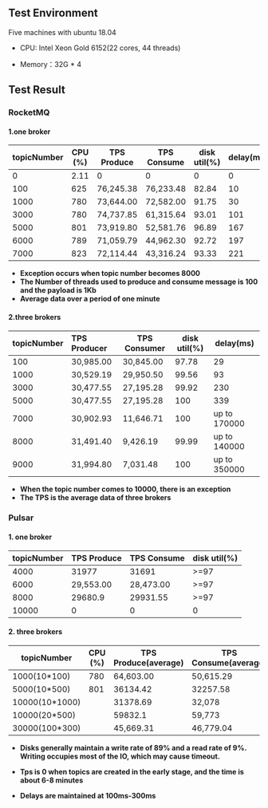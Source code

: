 ## Test Environment

Five machines with ubuntu 18.04

- CPU: Intel Xeon Gold 6152(22 cores, 44 threads)

- Memory：32G * 4

## Test Result

### RocketMQ

#### 1.one broker

| topicNumber | CPU (%) | TPS Produce | TPS Consume | disk util(%) | delay(ms) |
| ----------- | ------- | ----------- | ----------- | ------------ | --------- |
| 0           | 2.11    | 0           | 0           | 0            | 0         |
| 100         | 625     | 76,245.38   | 76,233.48   | 82.84        | 10        |
| 1000        | 780     | 73,644.00   | 72,582.00   | 91.75        | 30        |
| 3000        | 780     | 74,737.85   | 61,315.64   | 93.01        | 101       |
| 5000        | 801     | 73,919.80   | 52,581.76   | 96.89        | 167       |
| 6000        | 789     | 71,059.79   | 44,962.30   | 92.72        | 197       |
| 7000        | 823     | 72,114.44   | 43,316.24   | 93.33        | 221       |

- **Exception occurs  when topic number becomes 8000**
- **The Number of threads used to produce and consume message is 100 and the payload is 1Kb** 
- **Average data over a period of one minute**

#### 2.three brokers

| topicNumber | TPS Producer | TPS Consumer | disk util(%) | delay(ms)     |
| ----------- | :----------- | ------------ | ------------ | ------------- |
| 100         | 30,985.00    | 30,845.00    | 97.78        | 29            |
| 1000        | 30,529.19    | 29,950.50    | 99.56        | 93            |
| 3000        | 30,477.55    | 27,195.28    | 99.92        | 230           |
| 5000        | 30,477.55    | 27,195.28    | 100          | 339           |
| 7000        | 30,902.93    | 11,646.71    | 100          | up to 170000  |
| 8000        | 31,491.40    | 9,426.19     | 99.99        | up to  140000 |
| 9000        | 31,994.80    | 7,031.48     | 100          | up to 350000  |

- **When the topic number comes to 10000, there is an exception**
- **The TPS is the average data of three brokers**



### Pulsar

#### 1. one broker

| topicNumber | TPS Produce | TPS Consume | disk util(%) |
| ----------- | ----------- | ----------- | ------------ |
| 4000        | 31977       | 31691       | >=97         |
| 6000        | 29,553.00   | 28,473.00   | >=97         |
| 8000        | 29680.9     | 29931.55    | >=97         |
| 10000       | 0           | 0           | 0            |

#### 2. three brokers

| topicNumber    | CPU (%) | TPS Produce(average) | TPS Consume(average) | disk util(%)   | Mem(G) |
| -------------- | ------- | -------------------- | -------------------- | -------------- | ------ |
| 1000(10*100)   | 780     | 64,603.00            | 50,615.29            | >=97 | 22     |
| 5000(10*500)   | 801     | 36134.42             | 32257.58             |  >=97 | 38     |
| 10000(10*1000) |         | 31378.69             | 32,078               |  >=97 | 46.7   |
| 10000(20*500)  |         | 59832.1              | 59,773               |  >=97 | 47.1   |
| 30000(100*300) |         | 45,669.31            | 46,779.04            |  >=97 | 59.2   |

- **Disks generally maintain a write rate of 89% and a read rate of 9%. Writing occupies most of the IO, which may cause timeout.**
- **Tps is 0 when topics are created in the early stage, and the time is about 6-8 minutes**

- **Delays are maintained at 100ms-300ms**
